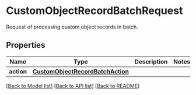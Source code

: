 # CustomObjectRecordBatchRequest

Request of processing custom object records in batch.
## Properties
Name | Type | Description | Notes
------------ | ------------- | ------------- | -------------
**action** | [**CustomObjectRecordBatchAction**](CustomObjectRecordBatchAction.md) |  | 

[[Back to Model list]](../README.md#documentation-for-models) [[Back to API list]](../README.md#documentation-for-api-endpoints) [[Back to README]](../README.md)


